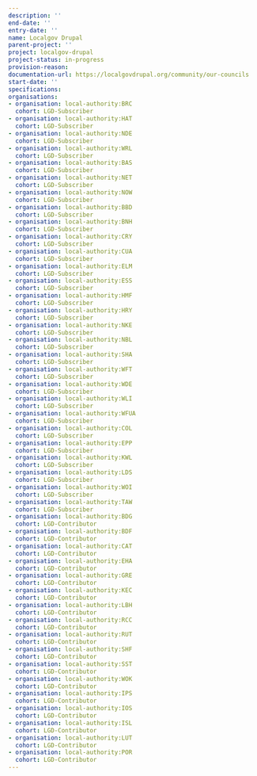 ```yaml
---
description: ''
end-date: ''
entry-date: ''
name: Localgov Drupal
parent-project: ''
project: localgov-drupal
project-status: in-progress
provision-reason: 
documentation-url: https://localgovdrupal.org/community/our-councils
start-date: ''
specifications:
organisations:
- organisation: local-authority:BRC
  cohort: LGD-Subscriber
- organisation: local-authority:HAT
  cohort: LGD-Subscriber
- organisation: local-authority:NDE
  cohort: LGD-Subscriber
- organisation: local-authority:WRL
  cohort: LGD-Subscriber
- organisation: local-authority:BAS
  cohort: LGD-Subscriber
- organisation: local-authority:NET
  cohort: LGD-Subscriber
- organisation: local-authority:NOW
  cohort: LGD-Subscriber
- organisation: local-authority:BBD
  cohort: LGD-Subscriber
- organisation: local-authority:BNH
  cohort: LGD-Subscriber
- organisation: local-authority:CRY
  cohort: LGD-Subscriber
- organisation: local-authority:CUA
  cohort: LGD-Subscriber
- organisation: local-authority:ELM
  cohort: LGD-Subscriber
- organisation: local-authority:ESS
  cohort: LGD-Subscriber
- organisation: local-authority:HMF
  cohort: LGD-Subscriber
- organisation: local-authority:HRY
  cohort: LGD-Subscriber
- organisation: local-authority:NKE
  cohort: LGD-Subscriber
- organisation: local-authority:NBL
  cohort: LGD-Subscriber
- organisation: local-authority:SHA
  cohort: LGD-Subscriber
- organisation: local-authority:WFT
  cohort: LGD-Subscriber
- organisation: local-authority:WDE
  cohort: LGD-Subscriber
- organisation: local-authority:WLI
  cohort: LGD-Subscriber
- organisation: local-authority:WFUA
  cohort: LGD-Subscriber
- organisation: local-authority:COL
  cohort: LGD-Subscriber
- organisation: local-authority:EPP
  cohort: LGD-Subscriber
- organisation: local-authority:KWL
  cohort: LGD-Subscriber
- organisation: local-authority:LDS
  cohort: LGD-Subscriber
- organisation: local-authority:WOI
  cohort: LGD-Subscriber
- organisation: local-authority:TAW
  cohort: LGD-Subscriber
- organisation: local-authority:BDG
  cohort: LGD-Contributor
- organisation: local-authority:BDF
  cohort: LGD-Contributor
- organisation: local-authority:CAT
  cohort: LGD-Contributor
- organisation: local-authority:EHA
  cohort: LGD-Contributor
- organisation: local-authority:GRE
  cohort: LGD-Contributor
- organisation: local-authority:KEC
  cohort: LGD-Contributor
- organisation: local-authority:LBH
  cohort: LGD-Contributor
- organisation: local-authority:RCC
  cohort: LGD-Contributor
- organisation: local-authority:RUT
  cohort: LGD-Contributor
- organisation: local-authority:SHF
  cohort: LGD-Contributor
- organisation: local-authority:SST
  cohort: LGD-Contributor
- organisation: local-authority:WOK
  cohort: LGD-Contributor
- organisation: local-authority:IPS
  cohort: LGD-Contributor
- organisation: local-authority:IOS
  cohort: LGD-Contributor
- organisation: local-authority:ISL
  cohort: LGD-Contributor
- organisation: local-authority:LUT
  cohort: LGD-Contributor
- organisation: local-authority:POR
  cohort: LGD-Contributor
---
```

